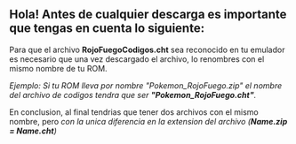 ## Hola! Antes de cualquier descarga es importante que tengas en cuenta lo siguiente:
Para que el archivo **RojoFuegoCodigos.cht** sea reconocido en tu emulador es necesario que una vez descargado el archivo, lo renombres con el mismo nombre de tu ROM.

*Ejemplo: Si tu ROM lleva por nombre "Pokemon_RojoFuego.zip" el nombre del archivo de codigos tendra que ser **"Pokemon_RojoFuego.cht"**.*

En conclusion, al final tendrias que tener dos archivos con el mismo nombre, pero *con la unica diferencia en la extension del archivo (**Name.zip = Name.cht**)*

